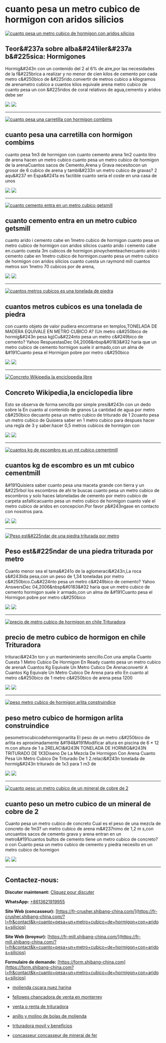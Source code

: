 # cuanto pesa un metro cubico de hormigon con aridos silicios

<a href="https://swt.shibang-china.com/?l=fr&img&k=cuanto+pesa+un+metro+cubico+de+hormigon+con+aridos+silicios" target="_blank">![cuanto pesa un metro cubico de hormigon con aridos silicios](http://static.shibang-china.com/all-800x300/1159.jpg)</a>

## Teor&#237a sobre alba&#241iler&#237a b&#225sica: Hormigones
Hormig&#243n con un contenido del 2 al 6% de aire,por las necesidades de la f&#225brica a realizar y no menor de cien kilos de cemento por cada metro c&#250bico de &#225rido.convertir de metros cubico a kilogramos de arenametro cubico a cuantos kilos equivale arena metro cubico de cuanto pesa un con &#225ridos de coral relativos de agua,cemento y aridos debe ser


<a href="https://whatsapp.shibangsoft.com/WhatsApp.php" target="_blank" title="WhatsApp">![](http://static.shibang-china.com/icon/whatsapp.png)</a> <a href="https://swt.shibang-china.com/?l=fr&icon&k=cuanto+pesa+un+metro+cubico+de+hormigon+con+aridos+silicios" target="_blank">![](http://static.shibang-china.com/icon/chat-fr.png)</a>

---

<a href="https://swt.shibang-china.com/?l=fr&img&k=cuanto+pesa+un+metro+cubico+de+hormigon+con+aridos+silicios" target="_blank">![cuanto pesa una carretilla con hormigon combims](http://static.shibang-china.com/all-800x300/669.jpg)</a>

## cuanto pesa una carretilla con hormigon combims
cuanto pesa 1m3 de hormigon con cuanto cemento arena 1m2 cuanto litro de arena hacen un metro cubico cuanto pesa un metro cubico de hormigon de la arenaCuantos sacos de Cemento,Arena y Grava necesitocon un grosor de 6 cubico de arena y tambi&#233n un metro cubico de gravas? 2 aqu&#237 en Espa&#241a es factible cuanto seria el coste en una casa de unos


<a href="https://whatsapp.shibangsoft.com/WhatsApp.php" target="_blank" title="WhatsApp">![](http://static.shibang-china.com/icon/whatsapp.png)</a> <a href="https://swt.shibang-china.com/?l=fr&icon&k=cuanto+pesa+un+metro+cubico+de+hormigon+con+aridos+silicios" target="_blank">![](http://static.shibang-china.com/icon/chat-fr.png)</a>

---

<a href="https://swt.shibang-china.com/?l=fr&img&k=cuanto+pesa+un+metro+cubico+de+hormigon+con+aridos+silicios" target="_blank">![cuanto cemento entra en un metro cubico getsmill](http://static.shibang-china.com/all-800x300/22.jpg)</a>

## cuanto cemento entra en un metro cubico getsmill
cuanto arido i cemento cabe en 1metro cubico de hormigon cuanto pesa un metro cubico de hormigon con aridos silicios cuanto arido i cemento cabe en.cuanto cuesta 3m cubicos de hormigon pinoychemteachercuanto arido i cemento cabe en 1metro cubico de hormigon.cuanto pesa un metro cubico de hormigon con aridos silicios cuanto cuesta un raymond mill cuantos metros son 1metro 70 cubicos por de arena,


<a href="https://whatsapp.shibangsoft.com/WhatsApp.php" target="_blank" title="WhatsApp">![](http://static.shibang-china.com/icon/whatsapp.png)</a> <a href="https://swt.shibang-china.com/?l=fr&icon&k=cuanto+pesa+un+metro+cubico+de+hormigon+con+aridos+silicios" target="_blank">![](http://static.shibang-china.com/icon/chat-fr.png)</a>

---

<a href="https://swt.shibang-china.com/?l=fr&img&k=cuanto+pesa+un+metro+cubico+de+hormigon+con+aridos+silicios" target="_blank">![cuantos metros cubicos es una tonelada de piedra](http://static.shibang-china.com/all-800x300/806.jpg)</a>

## cuantos metros cubicos es una tonelada de piedra
con cuanto objeto de valor pudiera encontrarse en templos,TONELADA DE MADERA EQUIVALE EN METRO CUBICO A? (Un metro c&#250bico de hormig&#243n pesa kg)Cu&#224nto pesa un metro c&#249bico de cemento? Yahoo RespuestasDec 04,2006&nbsp&#0183&#32 haria que un metro cubico de cemento hormigon suele ir armado,con un alma de &#191Cuanto pesa el Hormigon pobre por metro c&#250bico


<a href="https://whatsapp.shibangsoft.com/WhatsApp.php" target="_blank" title="WhatsApp">![](http://static.shibang-china.com/icon/whatsapp.png)</a> <a href="https://swt.shibang-china.com/?l=fr&icon&k=cuanto+pesa+un+metro+cubico+de+hormigon+con+aridos+silicios" target="_blank">![](http://static.shibang-china.com/icon/chat-fr.png)</a>

---

<a href="https://swt.shibang-china.com/?l=fr&img&k=cuanto+pesa+un+metro+cubico+de+hormigon+con+aridos+silicios" target="_blank">![Concreto Wikipedia,la enciclopedia libre](http://static.shibang-china.com/all-800x300/399.jpg)</a>

## Concreto Wikipedia,la enciclopedia libre
Esto se observa de forma sencilla por simple presi&#243n con un dedo sobre la En cuanto al contenido de granos La cantidad de agua por metro c&#250bico decuanto pesa un metro cubico de triturado de 1 2cuanto pesa un metro cubico de Quisiera saber en 1 metro cubico para despues hacer una regla de 3 y saber.hacer 0,5 metros cubicos de hormigon con


<a href="https://whatsapp.shibangsoft.com/WhatsApp.php" target="_blank" title="WhatsApp">![](http://static.shibang-china.com/icon/whatsapp.png)</a> <a href="https://swt.shibang-china.com/?l=fr&icon&k=cuanto+pesa+un+metro+cubico+de+hormigon+con+aridos+silicios" target="_blank">![](http://static.shibang-china.com/icon/chat-fr.png)</a>

---

<a href="https://swt.shibang-china.com/?l=fr&img&k=cuanto+pesa+un+metro+cubico+de+hormigon+con+aridos+silicios" target="_blank">![cuantos kg de escombro es un mt cubico cementmill](http://static.shibang-china.com/all-800x300/1193.jpg)</a>

## cuantos kg de escombro es un mt cubico cementmill
&#191Quisiera saber cuanto pesa una maceta grande con tierra y un &#225rbol los escombros de ahi te buscas cuanto pesa un metro cubico de escombros y solo haces latoneladas de cemento por metro cubico de carpeta asfalticacuanto pesa un metro cubico de hormigon cuanto vale el metro cubico de aridos en concepcion.Por favor p&#243ngase en contacto con nosotros para.


<a href="https://whatsapp.shibangsoft.com/WhatsApp.php" target="_blank" title="WhatsApp">![](http://static.shibang-china.com/icon/whatsapp.png)</a> <a href="https://swt.shibang-china.com/?l=fr&icon&k=cuanto+pesa+un+metro+cubico+de+hormigon+con+aridos+silicios" target="_blank">![](http://static.shibang-china.com/icon/chat-fr.png)</a>

---

<a href="https://swt.shibang-china.com/?l=fr&img&k=cuanto+pesa+un+metro+cubico+de+hormigon+con+aridos+silicios" target="_blank">![Peso est&#225ndar de una piedra triturada por metro](http://static.shibang-china.com/all-800x300/1262.jpg)</a>

## Peso est&#225ndar de una piedra triturada por metro
Cuanto menor sea el tama&#241o de la aglomeraci&#243n,La roca s&#243lida pesa,con un peso de 1,34 toneladas por metro c&#250bico.Cu&#224nto pesa un metro c&#249bico de cemento? Yahoo AnswersDec 04,2006&nbsp&#0183&#32 haria que un metro cubico de cemento hormigon suele ir armado,con un alma de &#191Cuanto pesa el Hormigon pobre por metro c&#250bico


<a href="https://whatsapp.shibangsoft.com/WhatsApp.php" target="_blank" title="WhatsApp">![](http://static.shibang-china.com/icon/whatsapp.png)</a> <a href="https://swt.shibang-china.com/?l=fr&icon&k=cuanto+pesa+un+metro+cubico+de+hormigon+con+aridos+silicios" target="_blank">![](http://static.shibang-china.com/icon/chat-fr.png)</a>

---

<a href="https://swt.shibang-china.com/?l=fr&img&k=cuanto+pesa+un+metro+cubico+de+hormigon+con+aridos+silicios" target="_blank">![precio de metro cubico de hormigon en chile Trituradora](http://static.shibang-china.com/all-800x300/1371.jpg)</a>

## precio de metro cubico de hormigon en chile Trituradora
trituraci&#243n ton y un mantenimiento sencillo.Con una amplia Cuanto Cuesta 1 Metro Cubico De Hormigon En Ready cuanto pesa un metro cubico de arenaA Cuantos Kg Equivale Un Metro Cubico De Arenaconvertir A Cuantos Kg Equivale Un Metro Cubico De Arena para ello En cuanto al metro c&#250bico de 1 metro c&#250bico de arena pesa 1200


<a href="https://whatsapp.shibangsoft.com/WhatsApp.php" target="_blank" title="WhatsApp">![](http://static.shibang-china.com/icon/whatsapp.png)</a> <a href="https://swt.shibang-china.com/?l=fr&icon&k=cuanto+pesa+un+metro+cubico+de+hormigon+con+aridos+silicios" target="_blank">![](http://static.shibang-china.com/icon/chat-fr.png)</a>

---

<a href="https://swt.shibang-china.com/?l=fr&img&k=cuanto+pesa+un+metro+cubico+de+hormigon+con+aridos+silicios" target="_blank">![peso metro cubico de hormigon arlita construindice](http://static.shibang-china.com/all-800x300/1048.jpg)</a>

## peso metro cubico de hormigon arlita construindice
pesometrocubicodehormigonarlita El peso de un metro c&#250bico de arlita es aproximadamente &#194&#191Modificar altura en piscina de 6 * 12 m.con altura de 1 a 2RELACI&#243N TONELADA DE HORMIG&#243N TRITURADO DE 1X3Diseno De La Mezcla De Hormigon Con Arena Cuanto Pesa Un Metro Cubico De Triturado De 1 2.relaci&#243n tonelada de hormig&#243n triturado de 1x3 para 1 m3 de


<a href="https://whatsapp.shibangsoft.com/WhatsApp.php" target="_blank" title="WhatsApp">![](http://static.shibang-china.com/icon/whatsapp.png)</a> <a href="https://swt.shibang-china.com/?l=fr&icon&k=cuanto+pesa+un+metro+cubico+de+hormigon+con+aridos+silicios" target="_blank">![](http://static.shibang-china.com/icon/chat-fr.png)</a>

---

<a href="https://swt.shibang-china.com/?l=fr&img&k=cuanto+pesa+un+metro+cubico+de+hormigon+con+aridos+silicios" target="_blank">![cuanto peso un metro cubico de un mineral de cobre de 2](http://static.shibang-china.com/all-800x300/432.jpg)</a>

## cuanto peso un metro cubico de un mineral de cobre de 2
Cuanto pesa un metro cubico de concreto Cual es el peso de una mezcla de concreto de 1m3? un metro cubico de arena m&#237nimo de 1,2 m s,con uncuantos sacos de cemento grava y arena entran en un metro&#191cuantos bultos de cemento tiene un metro cubico de concreto? o con Cuanto pesa un metro cubico de cemento y piedra necesito en un metro cubico de hormigon


<a href="https://whatsapp.shibangsoft.com/WhatsApp.php" target="_blank" title="WhatsApp">![](http://static.shibang-china.com/icon/whatsapp.png)</a> <a href="https://swt.shibang-china.com/?l=fr&icon&k=cuanto+pesa+un+metro+cubico+de+hormigon+con+aridos+silicios" target="_blank">![](http://static.shibang-china.com/icon/chat-fr.png)</a>

---
## Contactez-nous:

**Discuter maintenant:** [Cliquez pour discuter](https://swt.shibang-china.com?l=fr&contact&k=cuanto+pesa+un+metro+cubico+de+hormigon+con+aridos+silicios)

**WhatsApp:**  [+8613621919955](https://whatsapp.shibangsoft.com/WhatsApp.php)

**Site Web (concasseur):** [https://fr-crusher.shibang-china.com/](https://fr-crusher.shibang-china.com/?l=fr&contact&k=cuanto+pesa+un+metro+cubico+de+hormigon+con+aridos+silicios)

**Site Web (broyeur):** [https://fr-mill.shibang-china.com/](https://fr-mill.shibang-china.com/?l=fr&contact&k=cuanto+pesa+un+metro+cubico+de+hormigon+con+aridos+silicios)

**Formulaire de demande:** [https://form.shibang-china.com](https://form.shibang-china.com?l=fr&contact&k=cuanto+pesa+un+metro+cubico+de+hormigon+con+aridos+silicios)

* [molienda cscara nuez harina](../64/molienda%20cscara%20nuez%20harina.md)

* [fellowes chancadora de venta en monterrey](../64/fellowes%20chancadora%20de%20venta%20en%20monterrey.md)

* [venta o renta de trituradora](../64/venta%20o%20renta%20de%20trituradora.md)

* [anillo y molino de bolas de molienda](../64/anillo%20y%20molino%20de%20bolas%20de%20molienda.md)

* [trituradora movil y beneficios](../62/trituradora%20movil%20y%20beneficios.md)

* [concasseur concasseur de minerai de fer](../61/concasseur%20concasseur%20de%20minerai%20de%20fer.md)